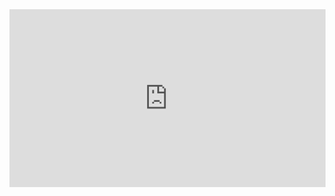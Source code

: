 <iframe width="560" height="315" src="https://www.youtube.com/embed/7VWbQ7HZFm0?si=FZlZ7ohs0V0-FXxo" title="YouTube video player" frameborder="0" allow="accelerometer; autoplay; clipboard-write; encrypted-media; gyroscope; picture-in-picture; web-share" allowfullscreen></iframe>
